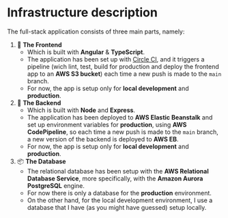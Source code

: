 # Infrastructure description

The full-stack application consists of three main parts, namely: 
1. 🎨 **The Frontend**
    - Which is built with **Angular** & **TypeScript**.
    - The application has been set up with [Circle CI](https://circleci.com/), and it triggers a pipeline (wich lint, test, build for production and deploy the frontend app to an **AWS S3 bucket**) each time a new push is made to the `main` branch.
    - For now, the app is setup only for **local development** and **production**.
2.  🏢 **The Backend**
    - Which is built with **Node** and **Express**.
    - The application has been deployed to **AWS Elastic Beanstalk** and set up environment variables for **production**, using **AWS CodePipeline**, so each time a new push is made to the `main` branch, a new version of the backend is deployed to **AWS EB**.
    - For now, the app is setup only for **local development** and **production**.
3. 📦 **The Database**
    - The relational database has been setup with the **AWS Relational Database Service**, more specifically, with the **Amazon Aurora PostgreSQL** engine.
    - For now there is only a database for the **production** environment.
    - On the other hand, for the local development environment, I use a database that I have (as you might have guessed) setup locally.